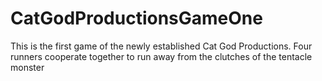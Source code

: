 # CatGodProductionsGameOne
This is the first game of the newly established Cat God Productions. Four runners cooperate together to run away from the clutches of the tentacle monster
